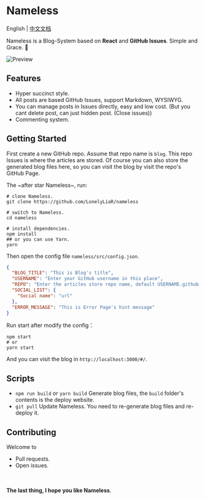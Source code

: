 # Nameless
English | [中文文档](https://github.com/LonelyLiaR/blog/issues/1)

Nameless is a Blog-System based on **React** and **GitHub Issues**. Simple and Grace. :wind_chime:

![Preview](https://user-images.githubusercontent.com/12504732/43952018-42379796-9cc7-11e8-87bd-7c015be988f1.jpg)


## Features
- Hyper succinct style.
- All posts are based GitHub Issues, support Markdown, WYSIWYG.
- You can manage posts in Issues directly, easy and low cost. (But you cant delete post, can just hidden post. (Close issues))
- Commenting system.


## Getting Started
First create a new GitHub repo. Assume that repo name is `blog`.
This repo Issues is where the articles are stored.
Of course you can also store the generated blog files here, so you can visit the blog by visit the repo's GitHub Page.

The ~after star Nameless~, run:
```shell
# clone Nameless.
git clone https://github.com/LonelyLiaR/nameless

# switch to Nameless.
cd nameless

# install dependencies.
npm install
## or you can use Yarn.
yarn
```

Then open the config file `nameless/src/config.json`.
```json
{
  "BLOG_TITLE": "This is Blog's title",
  "USERNAME": "Enter your GitHub username in this place",
  "REPO": "Enter the articles store repo name, default USERNAME.github.io",
  "SOCIAL_LIST": {
    "Social name": "url"
  },
  "ERROR_MESSAGE": "This is Error Page's hint message"
}
```

Run start after modify the config：
```shell
npm start
# or
yarn start
```

And you can visit the blog in `http://localhost:3000/#/`.

## Scripts
- `npm run build` or `yarn build` Generate blog files, the `build` folder's contents is the deploy website.
- `git pull` Update Nameless. You need to re-generate blog files and re-deploy it.

## Contributing
Welcome to
- Pull requests.
- Open issues.

　
　

**The last thing, I hope you like Nameless**.
